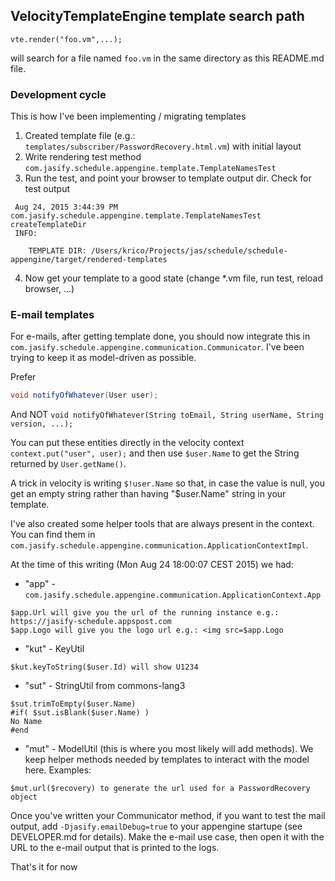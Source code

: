 ## VelocityTemplateEngine template search path

```
vte.render("foo.vm",...);
```

will search for a file named `foo.vm` in the same directory as this README.md file.

### Development cycle

This is how I've been implementing / migrating templates

 1. Created template file (e.g.: `templates/subscriber/PasswordRecovery.html.vm`) with initial layout
 2. Write rendering test method `com.jasify.schedule.appengine.template.TemplateNamesTest`
 3. Run the test, and point your browser to template output dir.  Check for test output
```
 Aug 24, 2015 3:44:39 PM com.jasify.schedule.appengine.template.TemplateNamesTest createTemplateDir
 INFO:

 	TEMPLATE DIR: /Users/krico/Projects/jas/schedule/schedule-appengine/target/rendered-templates
```
 4. Now get your template to a good state (change *.vm file, run test, reload browser, ...)

### E-mail templates

For e-mails, after getting template done, you should now integrate this
in `com.jasify.schedule.appengine.communication.Communicator`.  I've been trying to keep it as model-driven as possible.

Prefer
```java
void notifyOfWhatever(User user);
```
And NOT `void notifyOfWhatever(String toEmail, String userName, String version, ...);`

You can put these entities directly in the velocity context `context.put("user", user);` and then use `$user.Name` to
get the String returned by `User.getName()`.

A trick in velocity is writing `$!user.Name` so that, in case the value is null, you get an empty string rather than
having "$user.Name" string in your template.

I've also created some helper tools that are always present in the context.
You can find them in `com.jasify.schedule.appengine.communication.ApplicationContextImpl`.

At the time of this writing (Mon Aug 24 18:00:07 CEST 2015) we had:

 * "app" - `com.jasify.schedule.appengine.communication.ApplicationContext.App`
 ```velocity
 $app.Url will give you the url of the running instance e.g.: https://jasify-schedule.appspost.com
 $app.Logo will give you the logo url e.g.: <img src=$app.Logo
 ```
 * "kut" - KeyUtil
 ```velocity
 $kut.keyToString($user.Id) will show U1234
 ```
 * "sut" - StringUtil from commons-lang3
 ```velocity
 $sut.trimToEmpty($user.Name)
 #if( $sut.isBlank($user.Name) )
 No Name
 #end
 ```
 * "mut" - ModelUtil (this is where you most likely will add methods).  We keep helper methods needed by templates to
 interact with the model here.  Examples:
 ```velocity
 $mut.url($recovery) to generate the url used for a PasswordRecovery object
 ```

Once you've written your Communicator method, if you want to test the mail output, add `-Djasify.emailDebug=true` to your
appengine startupe (see DEVELOPER.md for details).  Make the e-mail use case, then open it with the URL to the e-mail output
that is printed to the logs.

That's it for now